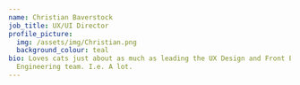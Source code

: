 ```yaml
---
name: Christian Baverstock
job_title: UX/UI Director
profile_picture:
  img: /assets/img/Christian.png
  background_colour: teal
bio: Loves cats just about as much as leading the UX Design and Front End
  Engineering team. I.e. A lot.
---
```


